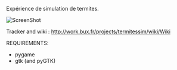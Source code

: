 Expérience de simulation de termites.

![ScreenShot](https://raw.github.com/buxx/simtermites/master/doc/simtermites.gif)

Tracker and wiki : http://work.bux.fr/projects/termitessim/wiki/Wiki

REQUIREMENTS:
 
  * pygame
  * gtk (and pyGTK)
